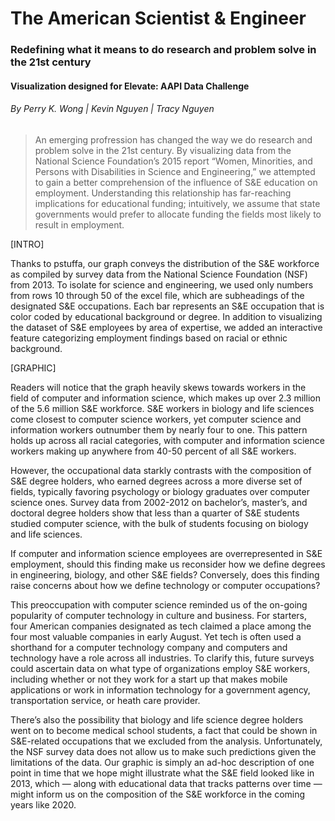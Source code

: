 # The American Scientist & Engineer 
### Redefining what it means to do research and problem solve in the 21st century

#### Visualization designed for Elevate: AAPI Data Challenge

###### By Perry K. Wong | Kevin Nguyen | Tracy Nguyen

> An emerging profression has changed the way we do research and problem solve in the 21st century.  By visualizing data from the National Science Foundation’s 2015 report “Women, Minorities, and Persons with Disabilities in Science and Engineering,” we attempted to gain a better comprehension of the influence of S&E education on employment. Understanding this relationship has far-reaching implications for educational funding; intuitively, we assume that state governments would prefer to allocate funding the fields most likely to result in employment. 

[INTRO]

Thanks to pstuffa, our graph conveys the distribution of the S&E workforce as compiled by survey data from the National Science Foundation (NSF) from 2013. To isolate for science and engineering, we used only numbers from rows 10 through 50 of the excel file, which are subheadings of the designated S&E occupations. Each bar represents an S&E occupation that is color coded by educational background or degree. In addition to visualizing the dataset of S&E employees by area of expertise, we added an interactive feature categorizing employment findings based on racial or ethnic background. 

[GRAPHIC]

Readers will notice that the graph heavily skews towards workers in the field of computer and information science, which makes up over 2.3 million of the 5.6 million S&E workforce. S&E workers in biology and life sciences come closest to computer science workers, yet computer science and information workers outnumber them by nearly four to one. This pattern holds up across all racial categories, with computer and information science workers making up anywhere from 40-50 percent of all S&E workers. 

However, the occupational data starkly contrasts with the composition of S&E degree holders, who earned degrees across a more diverse set of fields, typically favoring psychology or biology graduates over computer science ones. Survey data from 2002-2012 on bachelor’s, master’s, and doctoral degree holders show that less than a quarter of S&E students studied computer science, with the bulk of students focusing on biology and life sciences. 

If computer and information science employees are overrepresented in S&E employment, should this finding make us reconsider how we define degrees in engineering, biology, and other S&E fields? Conversely, does this finding raise concerns about how we define technology or computer occupations? 

This preoccupation with computer science reminded us of the on-going popularity of computer technology in culture and business. For starters, four American companies designated as tech claimed a place among the four most valuable companies in early August. Yet tech is often used a shorthand for a computer technology company and computers and technology have a role across all industries. To clarify this, future surveys could ascertain data on what type of organizations employ S&E workers, including whether or not they work for a start up that makes mobile applications or work in information technology for a government agency, transportation service, or heath care provider. 

There’s also the possibility that biology and life science degree holders went on to become medical school students, a fact that could be shown in S&E-related occupations that we excluded from the analysis. Unfortunately, the NSF survey data does not allow us to make such predictions given the limitations of the data. Our graphic is simply an ad-hoc description of one point in time that we hope might illustrate what the S&E field looked like in 2013, which — along with educational data that tracks patterns over time — might inform us on the composition of the S&E workforce in the coming years like 2020. 
